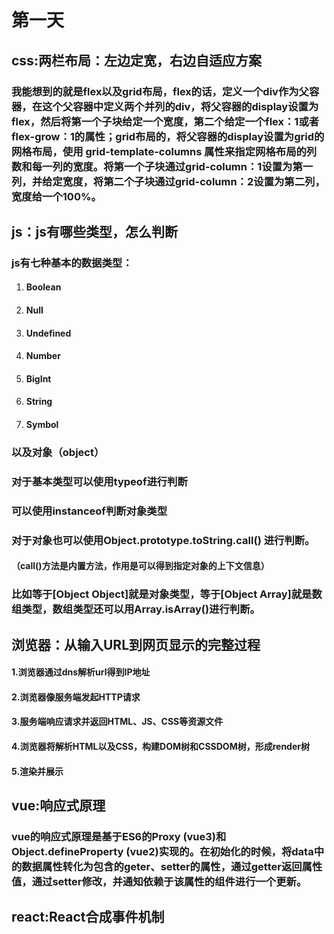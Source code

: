 # 第一天

## css:两栏布局：左边定宽，右边自适应方案

### 我能想到的就是flex以及grid布局，flex的话，定义一个div作为父容器，在这个父容器中定义两个并列的div，将父容器的display设置为flex，然后将第一个子块给定一个宽度，第二个给定一个flex：1或者flex-grow：1的属性；grid布局的，将父容器的display设置为grid的网格布局，使用 grid-template-columns 属性来指定网格布局的列数和每一列的宽度。将第一个子块通过grid-column：1设置为第一列，并给定宽度，将第二个子块通过grid-column：2设置为第二列，宽度给一个100%。

## js：js有哪些类型，怎么判断

### js有七种基本的数据类型：

1. #### Boolean

2. #### Null

3. #### Undefined

4. #### Number

5. #### BigInt

6. #### String

7. #### Symbol

### 以及对象（object）

### 对于基本类型可以使用typeof进行判断

### 可以使用instanceof判断对象类型

### 对于对象也可以使用Object.prototype.toString.call() 进行判断。

#### （call()方法是内置方法，作用是可以得到指定对象的上下文信息）          

### 比如等于[Object Object]就是对象类型，等于[Object Array]就是数组类型，数组类型还可以用Array.isArray()进行判断。

## 浏览器：从输入URL到网页显示的完整过程

#### 1.浏览器通过dns解析url得到IP地址

#### 2.浏览器像服务端发起HTTP请求

#### 3.服务端响应请求并返回HTML、JS、CSS等资源文件

#### 4.浏览器将解析HTML以及CSS，构建DOM树和CSSDOM树，形成render树

#### 5.渲染并展示

## vue:响应式原理

### vue的响应式原理是基于ES6的Proxy (vue3)和Object.defineProperty (vue2)实现的。在初始化的时候，将data中的数据属性转化为包含的geter、setter的属性，通过getter返回属性值，通过setter修改，并通知依赖于该属性的组件进行一个更新。

## react:React合成事件机制